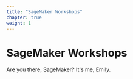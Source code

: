 ```yaml
---
title: "SageMaker Workshops"
chapter: true
weight: 1
---
```


# SageMaker Workshops

Are you there, SageMaker? It's me, Emily.
